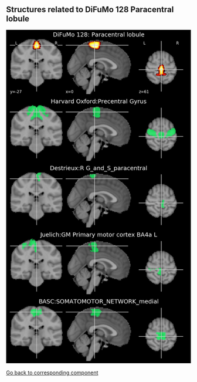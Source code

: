 


## Structures related to DiFuMo 128 Paracentral lobule

![60](60.jpg "Structures related to DiFuMo 128 Paracentral lobule")

[Go back to corresponding component](https://parietal-inria.github.io/DiFuMo/128/html/60.html)